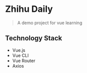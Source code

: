 # Zhihu Daily

> A demo project for vue learning

## Technology Stack
  * Vue.js
  * Vue CLI
  * Vue Router
  * Axios